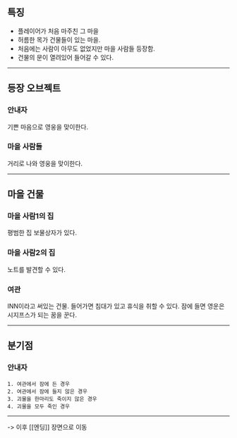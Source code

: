 ## 특징
- 플레이어가 처음 마주친 그 마을
- 허름한 목가 건물들이 있는 마을.
- 처음에는 사람이 아무도 없었지만 마을 사람들 등장함.
- 건물의 문이 열려있어 들어갈 수 있다.
---
## 등장 오브젝트
### 안내자
기쁜 마음으로 영웅을 맞이한다.
### 마을 사람들
거리로 나와 영웅을 맞이한다.

---
## 마을 건물
### 마을 사람1의 집
평범한 집 보물상자가 있다.
### 마을 사람2의 집
노트를 발견할 수 있다.
### 여관
INN이라고 써있는 건물. 들어가면 침대가 있고 휴식을 취할 수 있다.
잠에 들면 영운은 시지프스가 되는 꿈을 꾼다.

---
## 분기점
### 안내자
	1. 여관에서 잠에 든 경우
	2. 여관에서 잠에 들지 않은 경우
	3. 괴물을 한마리도 죽이지 않은 경우
	4. 괴물을 모두 죽인 경우

---
-> 이후 [[엔딩]] 장면으로 이동